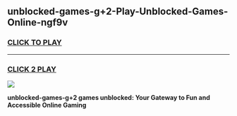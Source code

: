 
## unblocked-games-g+2-Play-Unblocked-Games-Online-ngf9v
<h3>
<a href="https://premium76.site?title=unblocked-games-g+2&ref=24A">CLICK TO PLAY</a></h3>
<hr>

<h3>
<a href="https://premium76.site?title=unblocked-games-g+2&ref=24A">CLICK 2 PLAY</a>
  
</h3>

<a href="https://premium76.site?title=unblocked-games-g+2&ref=24A"><img src="https://clearcache.store/games.png"></a>


**unblocked-games-g+2 games unblocked: Your Gateway to Fun and Accessible Online Gaming**
